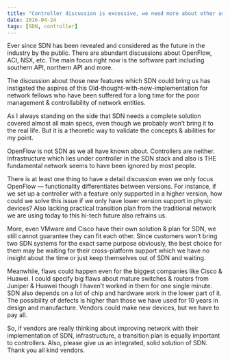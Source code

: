 ```yaml
---
title: "Controller discussion is excessive, we need more about other aspects"
date: 2016-04-24
tags: [SDN, controller]
---
```


Ever since SDN has been revealed and considered as the future in the industry by the public. There are abundant discussions about OpenFlow, ACI, NSX, etc. The main focus right now is the software part including southern API, northern API and more.

<!-- more -->

The discussion about those new features which SDN could bring us has instigated the aspires of this Old-thought-with-new-implementation for network fellows who have been suffered for a long time for the poor management & controllability of network entities.

As I always standing on the side that SDN needs a complete solution covered almost all main specs, even though we probably won’t bring it to the real life. But it is a theoretic way to validate the concepts & abilities for my point.

OpenFlow is not SDN as we all have known about. Controllers are neither. Infrastructure which lies under controller in the SDN stack and also is THE fundamental network seems to have been ignored by most people.

There is at least one thing to have a detail discussion even we only focus OpenFlow — functionality differentiates between versions. For instance, if we set up a controller with a feature only supported in a higher version, how could we solve this issue if we only have lower version support in physic devices? Also lacking practical transition plan from the traditional network we are using today to this hi-tech future also refrains us.

More, even VMware and Cisco have their own solution & plan for SDN, we still cannot guarantee they can fit each other. Since customers won’t bring two SDN systems for the exact same purpose obviously, the best choice for them may be waiting for their cross-platform support which we have no insight about the time or just keep themselves out of SDN and waiting.

Meanwhile, flaws could happen even for the biggest companies like Cisco & Huawei. I could specify big flaws about mature switches & routers from Juniper & Huawei though I haven’t worked in them for one single minute. SDN also depends on a lot of chip and hardware work in the lower part of it. The possibility of defects is higher than those we have used for 10 years in design and manufacture. Vendors could make new devices, but we have to pay all.

So, if vendors are really thinking about improving network with their implementation of SDN, infrastructure, a transition plan is equally important to controllers. Also, please give us an integrated, solid solution of SDN. Thank you all kind vendors.

